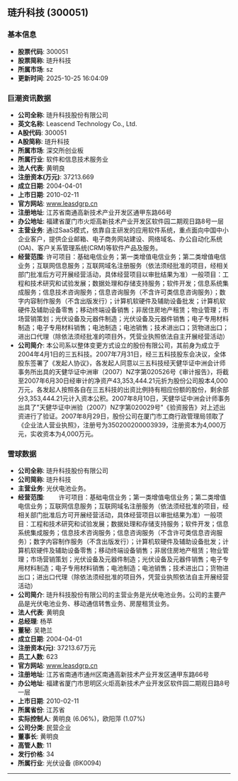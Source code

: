 ## 琏升科技 (300051)

### 基本信息

- **股票代码**: 300051
- **股票简称**: 琏升科技
- **所属市场**: sz
- **更新时间**: 2025-10-25 16:04:09

### 巨潮资讯数据

- **公司全称**: 琏升科技股份有限公司
- **英文名称**: Leascend Technology Co., Ltd.
- **A股代码**: 300051
- **A股简称**: 琏升科技
- **所属市场**: 深交所创业板
- **所属行业**: 软件和信息技术服务业
- **法人代表**: 黄明良
- **注册资本(万元)**: 37213.669
- **成立日期**: 2004-04-01
- **上市日期**: 2010-02-11
- **官方网站**: www.leasdgrp.cn
- **注册地址**: 江苏省南通高新技术产业开发区通甲东路66号
- **办公地址**: 福建省厦门市火炬高新技术产业开发区软件园二期观日路8号一层
- **主营业务**: 通过SaaS模式，依靠自主研发的应用软件系统，重点面向中国中小企业客户，提供企业邮箱、电子商务网站建设、网络域名、办公自动化系统(OA)、客户关系管理系统(CRM)等软件产品及服务。
- **经营范围**: 许可项目：基础电信业务；第一类增值电信业务；第二类增值电信业务；互联网信息服务；互联网域名注册服务（依法须经批准的项目，经相关部门批准后方可开展经营活动，具体经营项目以审批结果为准）一般项目：工程和技术研究和试验发展；数据处理和存储支持服务；软件开发；信息系统集成服务；信息技术咨询服务；信息咨询服务（不含许可类信息咨询服务）；数字内容制作服务（不含出版发行）；计算机软硬件及辅助设备批发；计算机软硬件及辅助设备零售；移动终端设备销售；非居住房地产租赁；物业管理；市场营销策划；光伏设备及元器件制造；光伏设备及元器件销售；电子专用材料制造；电子专用材料销售；电池制造；电池销售；技术进出口；货物进出口；进出口代理（除依法须经批准的项目外，凭营业执照依法自主开展经营活动）
- **公司简介**: 本公司系以整体变更方式设立的股份有限公司，其前身为成立于2004年4月1日的三五科技。2007年7月31日，经三五科技股东会决议，全体股东签署了《发起人协议》，各发起人同意以三五科技经天健华证中洲会计师事务所出具的天健华证中洲审（2007）NZ字第020526号《审计报告》，将截至2007年6月30日经审计的净资产43,353,444.21元折为股份公司股本4,000万元，各发起人按照各自在三五科技的出资比例持有相应份额的股份，剩余部分3,353,444.21元计入资本公积。2007年8月10日，天健华证中洲会计师事务出具了"天健华证中洲验（2007）NZ字第020029号"《验资报告》对上述出资进行了验证。2007年8月29日，股份公司在厦门市工商行政管理局领取了《企业法人营业执照》，注册号为350200200003939，注册资本为4,000万元，实收资本为4,000万元。

### 雪球数据

- **公司全称**: 琏升科技股份有限公司
- **公司简称**: 琏升科技
- **主营业务**: 光伏电池业务。
- **经营范围**: 　　许可项目：基础电信业务；第一类增值电信业务；第二类增值电信业务；互联网信息服务；互联网域名注册服务（依法须经批准的项目，经相关部门批准后方可开展经营活动，具体经营项目以审批结果为准）一般项目：工程和技术研究和试验发展；数据处理和存储支持服务；软件开发；信息系统集成服务；信息技术咨询服务；信息咨询服务（不含许可类信息咨询服务）；数字内容制作服务（不含出版发行）；计算机软硬件及辅助设备批发；计算机软硬件及辅助设备零售；移动终端设备销售；非居住房地产租赁；物业管理；市场营销策划；光伏设备及元器件制造；光伏设备及元器件销售；电子专用材料制造；电子专用材料销售；电池制造；电池销售；技术进出口；货物进出口；进出口代理（除依法须经批准的项目外，凭营业执照依法自主开展经营活动）
- **公司简介**: 琏升科技股份有限公司的主营业务是光伏电池业务。公司的主要产品是光伏电池业务、移动通信转售业务、房屋租赁业务。
- **法人代表**: 黄明良
- **总经理**: 杨苹
- **董秘**: 吴艳兰
- **成立日期**: 2004-04-01
- **注册资本(元)**: 37213.67万元
- **员工人数**: 623
- **官方网站**: www.leasdgrp.cn
- **注册地址**: 江苏省南通市通州区南通高新技术产业开发区通甲东路66号
- **办公地址**: 福建省厦门市思明区火炬高新技术产业开发区软件园二期观日路8号一层
- **上市日期**: 2010-02-11
- **所属省份**: 江苏省
- **实际控制人**: 黄明良 (6.06%)，欧阳萍 (1.07%)
- **公司分类**: 民营企业
- **董事长**: 黄明良
- **高管人数**: 11
- **发行价格**: 34
- **所属行业**: 光伏设备 (BK0094)

---